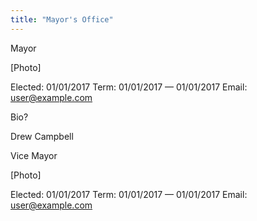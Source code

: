 ```yaml
---
title: "Mayor's Office"
---
```

Mayor

[Photo]

Elected: 01/01/2017
Term: 01/01/2017 — 01/01/2017
Email: user@example.com

Bio?

Drew Campbell

Vice Mayor

[Photo]

Elected: 01/01/2017
Term: 01/01/2017 — 01/01/2017
Email: user@example.com


